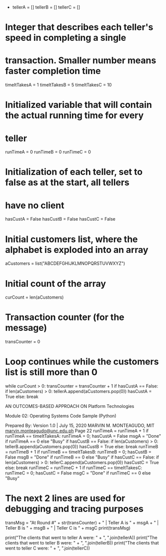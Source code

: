 - tellerA = []
tellerB = []
tellerC = []
# Integer that describes each teller's speed in completing a single
# transaction. Smaller number means faster completion time
timeItTakesA = 1
timeItTakesB = 5
timeItTakesC = 10
# Initialized variable that will contain the actual running time for every
# teller
runTimeA = 0
runTimeB = 0
runTimeC = 0
# Initialization of each teller, set to false as at the start, all tellers
# have no client
hasCustA = False
hasCustB = False
hasCustC = False
# Initial customers list, where the alphabet is exploded into an array
aCustomers = list("ABCDEFGHIJKLMNOPQRSTUVWXYZ")
# Initial count of the array
curCount = len(aCustomers)
# Transaction counter (for the message)
transCounter = 0
# Loop continues while the customers list is still more than 0
while curCount > 0:
transCounter = transCounter + 1
if hasCustA == False:
if len(aCustomers) > 0:
tellerA.append(aCustomers.pop(0))
hasCustA = True
else:
break

AN OUTCOMES-BASED APPROACH ON
Platform Technologies

Module 02: Operating Systems
Code Sample (Python)

Prepared By: Version 1.0 | July 15, 2020
MARVIN M. MONTEAGUDO, MIT
marvin.monteagudo@unc.edu.ph Page 22
runTimeA = runTimeA + 1
if runTimeA == timeItTakesA:
runTimeA = 0;
hasCustA = False
msgA = "Done" if runTimeA == 0 else "Busy"
if hasCustB == False:
if len(aCustomers) > 0:
tellerB.append(aCustomers.pop(0))
hasCustB = True
else:
break
runTimeB = runTimeB + 1
if runTimeB == timeItTakesB:
runTimeB = 0;
hasCustB = False
msgB = "Done" if runTimeB == 0 else "Busy"
if hasCustC == False:
if len(aCustomers) > 0:
tellerC.append(aCustomers.pop(0))
hasCustC = True
else:
break
runTimeC = runTimeC + 1
if runTimeC == timeItTakesC:
runTimeC = 0;
hasCustC = False
msgC = "Done" if runTimeC == 0 else "Busy"
# The next 2 lines are used for debugging and tracing purposes
transMsg = "At Round #" + str(transCounter) + " | Teller A is " + msgA +
" | Teller B is " + msgB + " | Teller C is " + msgC
print(transMsg)

print("The clients that went to teller A were: " + ", ".join(tellerA))
print("The clients that went to teller B were: " + ", ".join(tellerB))
print("The clients that went to teller C were: " + ", ".join(tellerC))

